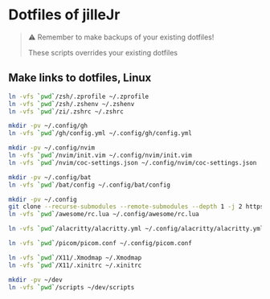 # Dotfiles of jilleJr

> ⚠️ Remember to make backups of your existing dotfiles!
>
> These scripts overrides your existing dotfiles

## Make links to dotfiles, Linux

```sh
ln -vfs `pwd`/zsh/.zprofile ~/.zprofile
ln -vfs `pwd`/zsh/.zshenv ~/.zshenv
ln -vfs `pwd`/zi/.zshrc ~/.zshrc

mkdir -pv ~/.config/gh
ln -vfs `pwd`/gh/config.yml ~/.config/gh/config.yml

mkdir -pv ~/.config/nvim
ln -vfs `pwd`/nvim/init.vim ~/.config/nvim/init.vim
ln -vfs `pwd`/nvim/coc-settings.json ~/.config/nvim/coc-settings.json

mkdir -pv ~/.config/bat
ln -vfs `pwd`/bat/config ~/.config/bat/config

mkdir -pv ~/.config
git clone --recurse-submodules --remote-submodules --depth 1 -j 2 https://github.com/lcpz/awesome-copycats.git ~/.config/awesome
ln -vfs `pwd`/awesome/rc.lua ~/.config/awesome/rc.lua

ln -vfs `pwd`/alacritty/alacritty.yml ~/.config/alacritty/alacritty.yml

ln -vfs `pwd`/picom/picom.conf ~/.config/picom.conf

ln -vfs `pwd`/X11/.Xmodmap ~/.Xmodmap
ln -vfs `pwd`/X11/.xinitrc ~/.xinitrc

mkdir -pv ~/dev
ln -vfs `pwd`/scripts ~/dev/scripts
```

